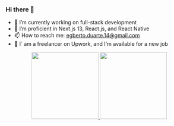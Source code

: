 ### Hi there 👋


- 🔭 I’m currently working on full-stack development
- 🌱 I’m proficient in Next.js 13, React.js, and React Native
- 📫 How to reach me: egberto.duarte.14@gmail.com
- 💼 I´ am a freelancer on Upwork, and I'm available for a new job

<div align="center">
  <a href="https://github.com/Oliveira-86">
  <img height="180em" src="https://github-readme-stats.vercel.app/api?username=Oliveira-86&show_icons=true&theme=dracula&include_all_commits=true&count_private=true"/>
  <img height="180em" src="https://github-readme-stats.vercel.app/api/top-langs/?username=Oliveira-86&layout=compact&langs_count=7&theme=dracula"/>
</div>
